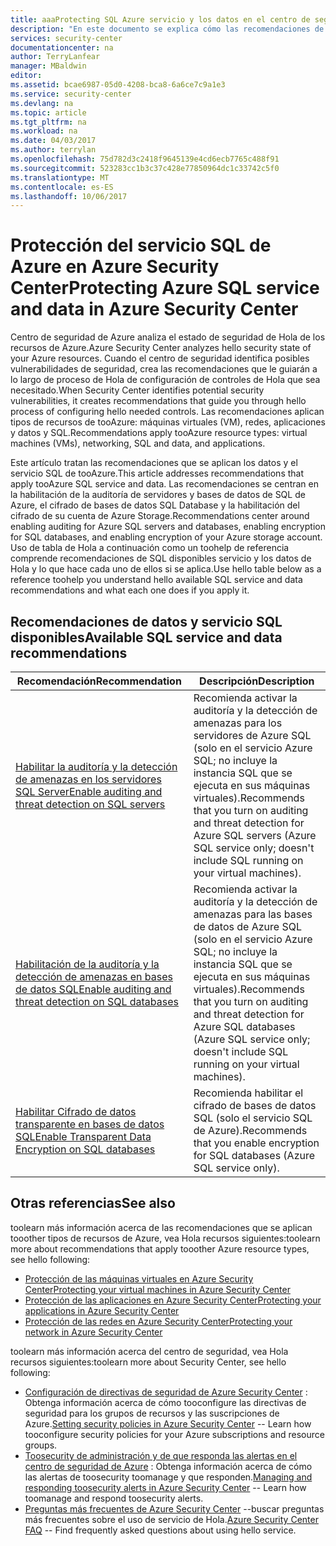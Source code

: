 ```yaml
---
title: aaaProtecting SQL Azure servicio y los datos en el centro de seguridad de Azure | Documentos de Microsoft
description: "En este documento se explica cómo las recomendaciones de Azure Security Center ayudan a proteger el servicio SQL de Azure y los datos y a cumplir las directivas de seguridad."
services: security-center
documentationcenter: na
author: TerryLanfear
manager: MBaldwin
editor: 
ms.assetid: bcae6987-05d0-4208-bca8-6a6ce7c9a1e3
ms.service: security-center
ms.devlang: na
ms.topic: article
ms.tgt_pltfrm: na
ms.workload: na
ms.date: 04/03/2017
ms.author: terrylan
ms.openlocfilehash: 75d782d3c2418f9645139e4cd6ecb7765c488f91
ms.sourcegitcommit: 523283cc1b3c37c428e77850964dc1c33742c5f0
ms.translationtype: MT
ms.contentlocale: es-ES
ms.lasthandoff: 10/06/2017
---
```

# <a name="protecting-azure-sql-service-and-data-in-azure-security-center"></a><span data-ttu-id="27324-103">Protección del servicio SQL de Azure en Azure Security Center</span><span class="sxs-lookup"><span data-stu-id="27324-103">Protecting Azure SQL service and data in Azure Security Center</span></span>
<span data-ttu-id="27324-104">Centro de seguridad de Azure analiza el estado de seguridad de Hola de los recursos de Azure.</span><span class="sxs-lookup"><span data-stu-id="27324-104">Azure Security Center analyzes hello security state of your Azure resources.</span></span> <span data-ttu-id="27324-105">Cuando el centro de seguridad identifica posibles vulnerabilidades de seguridad, crea las recomendaciones que le guiarán a lo largo de proceso de Hola de configuración de controles de Hola que sea necesitado.</span><span class="sxs-lookup"><span data-stu-id="27324-105">When Security Center identifies potential security vulnerabilities, it creates recommendations that guide you through hello process of configuring hello needed controls.</span></span>  <span data-ttu-id="27324-106">Las recomendaciones aplican tipos de recursos de tooAzure: máquinas virtuales (VM), redes, aplicaciones y datos y SQL.</span><span class="sxs-lookup"><span data-stu-id="27324-106">Recommendations apply tooAzure resource types: virtual machines (VMs), networking, SQL and data, and applications.</span></span>

<span data-ttu-id="27324-107">Este artículo tratan las recomendaciones que se aplican los datos y el servicio SQL de tooAzure.</span><span class="sxs-lookup"><span data-stu-id="27324-107">This article addresses recommendations that apply tooAzure SQL service and data.</span></span> <span data-ttu-id="27324-108">Las recomendaciones se centran en la habilitación de la auditoría de servidores y bases de datos de SQL de Azure, el cifrado de bases de datos SQL Database y la habilitación del cifrado de su cuenta de Azure Storage.</span><span class="sxs-lookup"><span data-stu-id="27324-108">Recommendations center around enabling auditing for Azure SQL servers and databases, enabling encryption for SQL databases, and enabling encryption of your Azure storage account.</span></span>  <span data-ttu-id="27324-109">Uso de tabla de Hola a continuación como un toohelp de referencia comprende recomendaciones de SQL disponibles servicio y los datos de Hola y lo que hace cada uno de ellos si se aplica.</span><span class="sxs-lookup"><span data-stu-id="27324-109">Use hello table below as a reference toohelp you understand hello available SQL service and data recommendations and what each one does if you apply it.</span></span>

## <a name="available-sql-service-and-data-recommendations"></a><span data-ttu-id="27324-110">Recomendaciones de datos y servicio SQL disponibles</span><span class="sxs-lookup"><span data-stu-id="27324-110">Available SQL service and data recommendations</span></span>
| <span data-ttu-id="27324-111">Recomendación</span><span class="sxs-lookup"><span data-stu-id="27324-111">Recommendation</span></span> | <span data-ttu-id="27324-112">Descripción</span><span class="sxs-lookup"><span data-stu-id="27324-112">Description</span></span> |
| --- | --- |
| [<span data-ttu-id="27324-113">Habilitar la auditoría y la detección de amenazas en los servidores SQL Server</span><span class="sxs-lookup"><span data-stu-id="27324-113">Enable auditing and threat detection on SQL servers</span></span>](security-center-enable-auditing-on-sql-servers.md) |<span data-ttu-id="27324-114">Recomienda activar la auditoría y la detección de amenazas para los servidores de Azure SQL (solo en el servicio Azure SQL; no incluye la instancia SQL que se ejecuta en sus máquinas virtuales).</span><span class="sxs-lookup"><span data-stu-id="27324-114">Recommends that you turn on auditing and threat detection for Azure SQL servers (Azure SQL service only; doesn't include SQL running on your virtual machines).</span></span> |
| [<span data-ttu-id="27324-115">Habilitación de la auditoría y la detección de amenazas en bases de datos SQL</span><span class="sxs-lookup"><span data-stu-id="27324-115">Enable auditing and threat detection on SQL databases</span></span>](security-center-enable-auditing-on-sql-databases.md) |<span data-ttu-id="27324-116">Recomienda activar la auditoría y la detección de amenazas para las bases de datos de Azure SQL (solo en el servicio Azure SQL; no incluye la instancia SQL que se ejecuta en sus máquinas virtuales).</span><span class="sxs-lookup"><span data-stu-id="27324-116">Recommends that you turn on auditing and threat detection for Azure SQL databases (Azure SQL service only; doesn't include SQL running on your virtual machines).</span></span> |
| [<span data-ttu-id="27324-117">Habilitar Cifrado de datos transparente en bases de datos SQL</span><span class="sxs-lookup"><span data-stu-id="27324-117">Enable Transparent Data Encryption on SQL databases</span></span>](security-center-enable-transparent-data-encryption.md) |<span data-ttu-id="27324-118">Recomienda habilitar el cifrado de bases de datos SQL (solo el servicio SQL de Azure).</span><span class="sxs-lookup"><span data-stu-id="27324-118">Recommends that you enable encryption for SQL databases (Azure SQL service only).</span></span> |

## <a name="see-also"></a><span data-ttu-id="27324-119">Otras referencias</span><span class="sxs-lookup"><span data-stu-id="27324-119">See also</span></span>
<span data-ttu-id="27324-120">toolearn más información acerca de las recomendaciones que se aplican tooother tipos de recursos de Azure, vea Hola recursos siguientes:</span><span class="sxs-lookup"><span data-stu-id="27324-120">toolearn more about recommendations that apply tooother Azure resource types, see hello following:</span></span>

* [<span data-ttu-id="27324-121">Protección de las máquinas virtuales en Azure Security Center</span><span class="sxs-lookup"><span data-stu-id="27324-121">Protecting your virtual machines in Azure Security Center</span></span>](security-center-virtual-machine-recommendations.md)
* [<span data-ttu-id="27324-122">Protección de las aplicaciones en Azure Security Center</span><span class="sxs-lookup"><span data-stu-id="27324-122">Protecting your applications in Azure Security Center</span></span>](security-center-application-recommendations.md)
* [<span data-ttu-id="27324-123">Protección de las redes en Azure Security Center</span><span class="sxs-lookup"><span data-stu-id="27324-123">Protecting your network in Azure Security Center</span></span>](security-center-network-recommendations.md)

<span data-ttu-id="27324-124">toolearn más información acerca del centro de seguridad, vea Hola recursos siguientes:</span><span class="sxs-lookup"><span data-stu-id="27324-124">toolearn more about Security Center, see hello following:</span></span>

* <span data-ttu-id="27324-125">[Configuración de directivas de seguridad de Azure Security Center](security-center-policies.md) : Obtenga información acerca de cómo tooconfigure las directivas de seguridad para los grupos de recursos y las suscripciones de Azure.</span><span class="sxs-lookup"><span data-stu-id="27324-125">[Setting security policies in Azure Security Center](security-center-policies.md) -- Learn how tooconfigure security policies for your Azure subscriptions and resource groups.</span></span>
* <span data-ttu-id="27324-126">[Toosecurity de administración y de que responda las alertas en el centro de seguridad de Azure](security-center-managing-and-responding-alerts.md) : Obtenga información acerca de cómo las alertas de toosecurity toomanage y que responden.</span><span class="sxs-lookup"><span data-stu-id="27324-126">[Managing and responding toosecurity alerts in Azure Security Center](security-center-managing-and-responding-alerts.md) -- Learn how toomanage and respond toosecurity alerts.</span></span>
* <span data-ttu-id="27324-127">[Preguntas más frecuentes de Azure Security Center](security-center-faq.md) --buscar preguntas más frecuentes sobre el uso de servicio de Hola.</span><span class="sxs-lookup"><span data-stu-id="27324-127">[Azure Security Center FAQ](security-center-faq.md) -- Find frequently asked questions about using hello service.</span></span>
